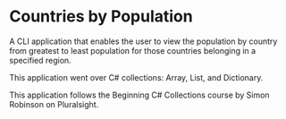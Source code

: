 # Countries by Population

A CLI application that enables the user to view the population by country from greatest to least population for those countries belonging in a specified region.

This application went over C# collections: Array, List, and Dictionary.

This application follows the Beginning C# Collections course by Simon Robinson on Pluralsight.